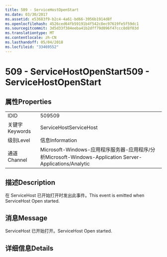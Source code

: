 ```yaml
---
title: 509 - ServiceHostOpenStart
ms.date: 03/30/2017
ms.assetid: e53683f9-b2c4-4a61-bd66-3956b1914d8f
ms.openlocfilehash: 4526ced64fb59191b4f542c8ec97619fe5f59dc1
ms.sourcegitcommit: 3d5d33f384eeba41b2dff79d096f47ccc8d8f03d
ms.translationtype: MT
ms.contentlocale: zh-CN
ms.lasthandoff: 05/04/2018
ms.locfileid: "33469552"
---
```

# <a name="509---servicehostopenstart"></a><span data-ttu-id="eedad-102">509 - ServiceHostOpenStart</span><span class="sxs-lookup"><span data-stu-id="eedad-102">509 - ServiceHostOpenStart</span></span>
## <a name="properties"></a><span data-ttu-id="eedad-103">属性</span><span class="sxs-lookup"><span data-stu-id="eedad-103">Properties</span></span>  
  
|||  
|-|-|  
|<span data-ttu-id="eedad-104">ID</span><span class="sxs-lookup"><span data-stu-id="eedad-104">ID</span></span>|<span data-ttu-id="eedad-105">509</span><span class="sxs-lookup"><span data-stu-id="eedad-105">509</span></span>|  
|<span data-ttu-id="eedad-106">关键字</span><span class="sxs-lookup"><span data-stu-id="eedad-106">Keywords</span></span>|<span data-ttu-id="eedad-107">ServiceHost</span><span class="sxs-lookup"><span data-stu-id="eedad-107">ServiceHost</span></span>|  
|<span data-ttu-id="eedad-108">级别</span><span class="sxs-lookup"><span data-stu-id="eedad-108">Level</span></span>|<span data-ttu-id="eedad-109">信息</span><span class="sxs-lookup"><span data-stu-id="eedad-109">Information</span></span>|  
|<span data-ttu-id="eedad-110">通道</span><span class="sxs-lookup"><span data-stu-id="eedad-110">Channel</span></span>|<span data-ttu-id="eedad-111">Microsoft-Windows-应用程序服务器-应用程序/分析</span><span class="sxs-lookup"><span data-stu-id="eedad-111">Microsoft-Windows-Application Server-Applications/Analytic</span></span>|  
  
## <a name="description"></a><span data-ttu-id="eedad-112">描述</span><span class="sxs-lookup"><span data-stu-id="eedad-112">Description</span></span>  
 <span data-ttu-id="eedad-113">在 ServiceHost 已开始打开时发出此事件。</span><span class="sxs-lookup"><span data-stu-id="eedad-113">This event is emitted when ServiceHost Open started.</span></span>  
  
## <a name="message"></a><span data-ttu-id="eedad-114">消息</span><span class="sxs-lookup"><span data-stu-id="eedad-114">Message</span></span>  
 <span data-ttu-id="eedad-115">ServiceHost 已开始打开。</span><span class="sxs-lookup"><span data-stu-id="eedad-115">ServiceHost Open started.</span></span>  
  
## <a name="details"></a><span data-ttu-id="eedad-116">详细信息</span><span class="sxs-lookup"><span data-stu-id="eedad-116">Details</span></span>
